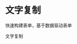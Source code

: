 # 文字复制
 快速构建表单，基于数据驱动表单

<ClientOnly>
  <van-button type="primary"> 文字复制</van-button>
</ClientOnly>


